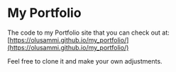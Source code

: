 # My Portfolio

The code to my Portfolio site that you can check out at: [https://olusammi.github.io/my_portfolio/](https://olusammi.github.io/my_portfolio/)

Feel free to clone it and make your own adjustments.
